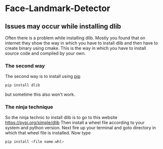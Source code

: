 # Face-Landmark-Detector
## Issues may occur while installing dlib
Often there is a problem while installing dlib. Mostly you found that on internet they show the way in which you have to install dlib and then have to create binary using cmake. This is the way in which you have to install source code and compiled by your own.

### The second way
The second way is to install using [pip](https://pip.pypa.io/en/stable/)
```bash
pip install dlib
``` 
but sometime this also won't work.
### The ninja technique
 So the ninja technic to install dlib is to go to this website https://pypi.org/simple/dlib
 Then install a wheel file according to your system and python version.
 Next fire up your terminal and goto directory in which that wheel file is installed.
 Now type 
 ```bash 
 pip install <file name.whl>
 ```
